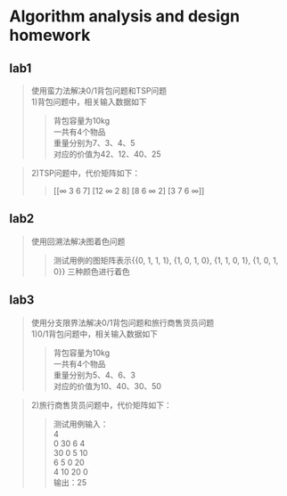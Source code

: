 # Algorithm analysis and design homework
## lab1
>使用蛮力法解决0/1背包问题和TSP问题  
>1)背包问题中，相关输入数据如下
>>背包容量为10kg  
>>一共有4个物品  
>>重量分别为7、3、4、5  
>>对应的价值为42、12、40、25

>2)TSP问题中，代价矩阵如下： 
>>[[∞ 3 6 7]  [12 ∞ 2 8]  [8 6 ∞ 2]  [3 7 6 ∞]]

## lab2
>使用回溯法解决图着色问题
>>测试用例的图矩阵表示{{0, 1, 1, 1}, {1, 0, 1, 0}, {1, 1, 0, 1}, {1, 0, 1, 0}}
>>三种颜色进行着色

## lab3
>使用分支限界法解决0/1背包问题和旅行商售货员问题  
>1)0/1背包问题中，相关输入数据如下
>>背包容量为10kg  
>>一共有4个物品  
>>重量分别为5、4、6、3  
>>对应的价值为10、40、30、50

>2)旅行商售货员问题中，代价矩阵如下： 
>>测试用例输入：  
4  
0 30 6 4  
30 0 5 10  
6 5 0 20  
4 10 20 0  
输出：25  
